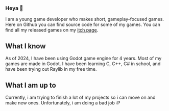 ### Heya 👋

I am a young game developer who makes short, gameplay-focused games.
Here on Github you can find source code for some of my games.
You can find all my released games on my [itch page](https://howdoesonename.itch.io/sonic-runner).

## What I know

As of 2024, I have been using Godot game engine for 4 years. Most of my games are made in Godot.
I have been learning C, C++, C# in school, and have been trying out Raylib in my free time.

## What I am up to

Currently, i am trying to finish a lot of my projects so i can move on and make new ones.
Unfortunately, i am doing a bad job :P
